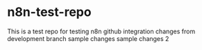 # n8n-test-repo
This is a test repo for testing n8n github integration
changes from development branch
sample changes
sample changes 2
